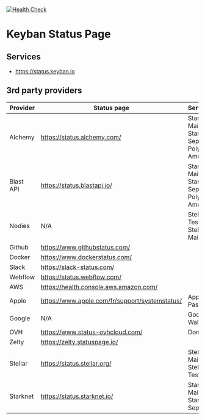 [![Health Check](../../actions/workflows/health-check.yml/badge.svg)](../../actions/workflows/health-check.yml)

# Keyban Status Page

## Services

- <https://status.keyban.io>

## 3rd party providers

| Provider  | Status page                                      | Services                                         |
| --------- | ------------------------------------------------ | ------------------------------------------------ |
| Alchemy   | <https://status.alchemy.com/>                    | Starknet Mainnet, Starknet Sepolia, Polygon Amoy |
| Blast API | <https://status.blastapi.io/>                    | Starknet Mainnet, Starknet Sepolia, Polygon Amoy |
| Nodies    | N/A                                              | Stellar Testnet, Stellar Mainnet                 |
| Github    | <https://www.githubstatus.com/>                  |                                                  |
| Docker    | <https://www.dockerstatus.com/>                  |                                                  |
| Slack     | <https://slack-status.com/>                      |                                                  |
| Webflow   | <https://status.webflow.com/>                    |                                                  |
| AWS       | <https://health.console.aws.amazon.com/>         |                                                  |
| Apple     | <https://www.apple.com/fr/support/systemstatus/> | Apple Pass                                       |
| Google    | N/A                                              | Google Wallet                                    |
| OVH       | <https://www.status-ovhcloud.com/>               | Domain                                           |
| Zelty     | <https://zelty.statuspage.io/>                   |                                                  |
| Stellar   | <https://status.stellar.org/>                    | Stellar Mainnet, Stellar Testnet                 |
| Starknet  | <https://status.starknet.io/>                    | Starknet Mainnet, Starknet Sepolia               |
